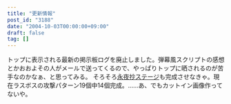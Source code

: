 ```yaml
---
title: "更新情報"
post_id: "3188"
date: "2004-10-03T00:00:00+09:00"
draft: false
tag: []
---
```



トップに表示される最新の掲示板ログを廃止しました。弾幕風スクリプトの感想とかおおよその人がメールで送ってくるので、やっぱりトップに晒されるのが苦手なのかなぁ、と思ってみる。 そろそろ[永夜抄ステージ](/tag/touhou-in-phantasm)も完成させなきゃ。現在ラスボスの攻撃パターン19個中14個完成。……あ、でもカットイン画像作ってないや。
